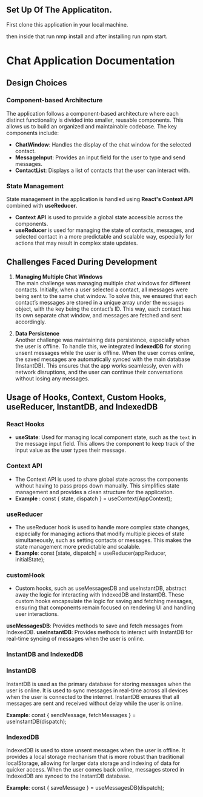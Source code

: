 ## Set Up Of The Applicatiton.

First clone this application in your local machine.

then inside that run nmp install and after installing run npm start.

# Chat Application Documentation

## Design Choices

### Component-based Architecture
The application follows a component-based architecture where each distinct functionality is divided into smaller, reusable components. This allows us to build an organized and maintainable codebase. The key components include:
- **ChatWindow**: Handles the display of the chat window for the selected contact.
- **MessageInput**: Provides an input field for the user to type and send messages.
- **ContactList**: Displays a list of contacts that the user can interact with.



### State Management
State management in the application is handled using **React's Context API** combined with **useReducer**. 
- **Context API** is used to provide a global state accessible across the components. 
- **useReducer** is used for managing the state of contacts, messages, and selected contact in a more predictable and scalable way, especially for actions that may result in complex state updates.



## Challenges Faced During Development

1. **Managing Multiple Chat Windows**  
   The main challenge was managing multiple chat windows for different contacts. Initially, when a user selected a contact, all messages were being sent to the same chat window. To solve this, we ensured that each contact’s messages are stored in a unique array under the `messages` object, with the key being the contact’s ID. This way, each contact has its own separate chat window, and messages are fetched and sent accordingly.

2. **Data Persistence**  
   Another challenge was maintaining data persistence, especially when the user is offline. To handle this, we integrated **IndexedDB** for storing unsent messages while the user is offline. When the user comes online, the saved messages are automatically synced with the main database (InstantDB). This ensures that the app works seamlessly, even with network disruptions, and the user can continue their conversations without losing any messages.

## Usage of Hooks, Context, Custom Hooks, useReducer, InstantDB, and IndexedDB

### React Hooks
- **useState**: Used for managing local component state, such as the `text` in the message input field. This allows the component to keep track of the input value as the user types their message.

### Context API

- The Context API is used to share global state across the components without having to pass props down manually. This simplifies state management and provides a clean structure for the application.
- **Example** : const { state, dispatch } = useContext(AppContext);

### useReducer

- The useReducer hook is used to handle more complex state changes, especially for managing actions that modify multiple pieces of state simultaneously, such as setting contacts or messages. This makes the state management more predictable and scalable.
- **Example**: const [state, dispatch] = useReducer(appReducer, initialState);

### customHook

- Custom hooks, such as useMessagesDB and useInstantDB, abstract away the logic for interacting with IndexedDB and InstantDB. These custom hooks encapsulate the logic for saving and fetching messages, ensuring that components remain focused on rendering UI and handling user interactions.

**useMessagesDB**: Provides methods to save and fetch messages from IndexedDB.
**useInstantDB**: Provides methods to interact with InstantDB for real-time syncing of messages when the user is online.

### InstantDB and IndexedDB

### InstantDB
InstantDB is used as the primary database for storing messages when the user is online. It is used to sync messages in real-time across all devices when the user is connected to the internet. InstantDB ensures that all messages are sent and received without delay while the user is online.

**Example**: const { sendMessage, fetchMessages } = useInstantDB(dispatch);

### IndexedDB
IndexedDB is used to store unsent messages when the user is offline. It provides a local storage mechanism that is more robust than traditional localStorage, allowing for larger data storage and indexing of data for quicker access. When the user comes back online, messages stored in IndexedDB are synced to the InstantDB database.

**Example**: const { saveMessage } = useMessagesDB(dispatch);


